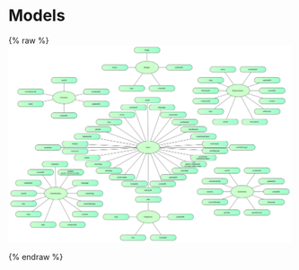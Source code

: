 # Models

{% raw %}
<object data="../assets/Server_API_Models_2.svg" type="image/svg+xml">
![](../assets/Server_API_Models_2.svg)

</object>
{% endraw %}


